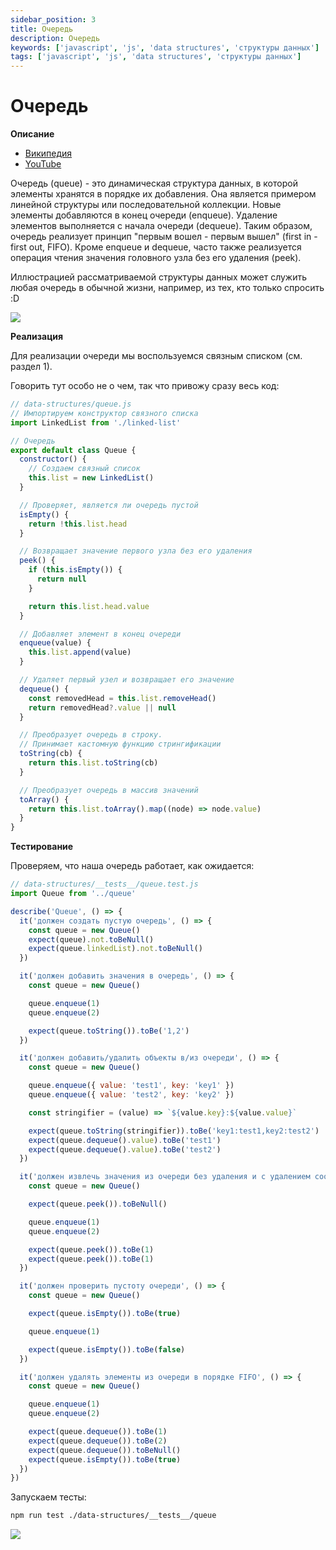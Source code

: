 ```yaml
---
sidebar_position: 3
title: Очередь
description: Очередь
keywords: ['javascript', 'js', 'data structures', 'структуры данных']
tags: ['javascript', 'js', 'data structures', 'структуры данных']
---
```


# Очередь

__Описание__

- [Википедия](https://ru.wikipedia.org/wiki/%D0%9E%D1%87%D0%B5%D1%80%D0%B5%D0%B4%D1%8C_(%D0%BF%D1%80%D0%BE%D0%B3%D1%80%D0%B0%D0%BC%D0%BC%D0%B8%D1%80%D0%BE%D0%B2%D0%B0%D0%BD%D0%B8%D0%B5))
- [YouTube](https://www.youtube.com/watch?v=fmHyFTji-Lc)

Очередь (queue) - это динамическая структура данных, в которой элементы хранятся в порядке их добавления. Она является примером линейной структуры или последовательной коллекции. Новые элементы добавляются в конец очереди (enqueue). Удаление элементов выполняется с начала очереди (dequeue). Таким образом, очередь реализует принцип "первым вошел - первым вышел" (first in - first out, FIFO). Кроме enqueue и dequeue, часто также реализуется операция чтения значения головного узла без его удаления (peek).

Иллюстрацией рассматриваемой структуры данных может служить любая очередь в обычной жизни, например, из тех, кто только спросить :D

<img src="https://habrastorage.org/webt/xf/1d/ce/xf1dceeivz7ssa0hn0an5thknoa.png" />
<br />

__Реализация__

Для реализации очереди мы воспользуемся связным списком (см. раздел 1).

Говорить тут особо не о чем, так что привожу сразу весь код:

```javascript
// data-structures/queue.js
// Импортируем конструктор связного списка
import LinkedList from './linked-list'

// Очередь
export default class Queue {
  constructor() {
    // Создаем связный список
    this.list = new LinkedList()
  }

  // Проверяет, является ли очередь пустой
  isEmpty() {
    return !this.list.head
  }

  // Возвращает значение первого узла без его удаления
  peek() {
    if (this.isEmpty()) {
      return null
    }

    return this.list.head.value
  }

  // Добавляет элемент в конец очереди
  enqueue(value) {
    this.list.append(value)
  }

  // Удаляет первый узел и возвращает его значение
  dequeue() {
    const removedHead = this.list.removeHead()
    return removedHead?.value || null
  }

  // Преобразует очередь в строку.
  // Принимает кастомную функцию стрингификации
  toString(cb) {
    return this.list.toString(cb)
  }

  // Преобразует очередь в массив значений
  toArray() {
    return this.list.toArray().map((node) => node.value)
  }
}
```

__Тестирование__

Проверяем, что наша очередь работает, как ожидается:

```javascript
// data-structures/__tests__/queue.test.js
import Queue from '../queue'

describe('Queue', () => {
  it('должен создать пустую очередь', () => {
    const queue = new Queue()
    expect(queue).not.toBeNull()
    expect(queue.linkedList).not.toBeNull()
  })

  it('должен добавить значения в очередь', () => {
    const queue = new Queue()

    queue.enqueue(1)
    queue.enqueue(2)

    expect(queue.toString()).toBe('1,2')
  })

  it('должен добавить/удалить объекты в/из очереди', () => {
    const queue = new Queue()

    queue.enqueue({ value: 'test1', key: 'key1' })
    queue.enqueue({ value: 'test2', key: 'key2' })

    const stringifier = (value) => `${value.key}:${value.value}`

    expect(queue.toString(stringifier)).toBe('key1:test1,key2:test2')
    expect(queue.dequeue().value).toBe('test1')
    expect(queue.dequeue().value).toBe('test2')
  })

  it('должен извлечь значения из очереди без удаления и с удалением соответствующих узлов', () => {
    const queue = new Queue()

    expect(queue.peek()).toBeNull()

    queue.enqueue(1)
    queue.enqueue(2)

    expect(queue.peek()).toBe(1)
    expect(queue.peek()).toBe(1)
  })

  it('должен проверить пустоту очереди', () => {
    const queue = new Queue()

    expect(queue.isEmpty()).toBe(true)

    queue.enqueue(1)

    expect(queue.isEmpty()).toBe(false)
  })

  it('должен удалять элементы из очереди в порядке FIFO', () => {
    const queue = new Queue()

    queue.enqueue(1)
    queue.enqueue(2)

    expect(queue.dequeue()).toBe(1)
    expect(queue.dequeue()).toBe(2)
    expect(queue.dequeue()).toBeNull()
    expect(queue.isEmpty()).toBe(true)
  })
})
```

Запускаем тесты:

```bash
npm run test ./data-structures/__tests__/queue
```

<img src="https://habrastorage.org/webt/8f/d_/x6/8fd_x6dmfzqzwojlsoucpnqola0.png" />

